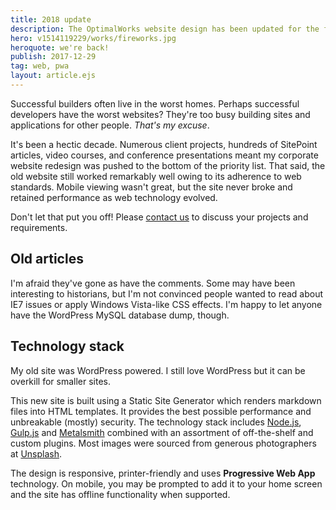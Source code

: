 ```yaml
---
title: 2018 update
description: The OptimalWorks website design has been updated for the first time in more than a decade!
hero: v1514119229/works/fireworks.jpg
heroquote: we're back!
publish: 2017-12-29
tag: web, pwa
layout: article.ejs
---
```


Successful builders often live in the worst homes. Perhaps successful developers have the worst websites? They're too busy building sites and applications for other people. *That's my excuse*.

It's been a hectic decade. Numerous client projects, hundreds of SitePoint articles, video courses, and conference presentations meant my corporate website redesign was pushed to the bottom of the priority list. That said, the old website still worked remarkably well owing to its adherence to web standards. Mobile viewing wasn't great, but the site never broke and retained performance as web technology evolved.

Don't let that put you off! Please [contact us]([root]contact/) to discuss your projects and requirements.


## Old articles

I'm afraid they've gone as have the comments. Some may have been interesting to historians, but I'm not convinced people wanted to read about IE7 issues or apply Windows Vista-like CSS effects. I'm happy to let anyone have the WordPress MySQL database dump, though.


## Technology stack

My old site was WordPress powered. I still love WordPress but it can be overkill for smaller sites.

This new site is built using a Static Site Generator which renders markdown files into HTML templates. It provides the best possible performance and unbreakable (mostly) security. The technology stack includes [Node.js](http://nodejs.org/), [Gulp.js](https://gulpjs.com/) and [Metalsmith](http://www.metalsmith.io/) combined with an assortment of off-the-shelf and custom plugins. Most images were sourced from generous photographers at [Unsplash](https://unsplash.com/).

The design is responsive, printer-friendly and uses **Progressive Web App** technology. On mobile, you may be prompted to add it to your home screen and the site has offline functionality when supported.
